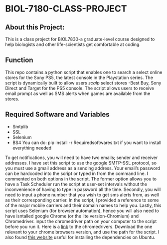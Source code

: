 # BIOL-7180-CLASS-PROJECT
## About this Project:
This is a class project for BIOL7830-a graduate-level course designed to help biologists and other life-scientists get comfortable at coding.

## Function
This repo contains a python script that enables one to search a select  online stores for the Sony PS5, the latest console in the Playstation series.
The script is dynamically built to allow users _scalp_ select stores -Best Buy, Sony Direct and Target for the PS5 console. The script allows users to receive email prompt as well as SMS alerts when games are available from the stores. 

## Required Software and Variables

* Smtplib
*	SSL
*	Selenium
*	BS4
You can do:  pip install -r Requiredsoftwares.txt if you want to install everything needed

To get notifications, you will need to have two emails; sender and receiver addresses. I have set this script to use the google SMTP-SSL protocol, so you must use a gmail address as a sending address. Your email’s password can be hardcoded into the script or typed in from the command line. I commented on both options in the script. The former option allows you to have a Task Scheduler run the script at user-set intervals without the inconvenience of having to type in password all the time. 
Secondly, you will need to input a phone number that you wish to get sms alerts from, as well as their corresponding carrier.   In the script, I provided a reference to some of the major mobile carriers and their domain names to help you.
Lastly, this script uses Selenium (for browser automation), hence you will also need to have isntalled google Chrome (or the lite version-Chromium) and Chromedriver. input the chromedriver path on your computer to the script before you run it. Here is a [link](https://chromedriver.chromium.org/downloads) to the chromedrivers. Download the one relevant to your chrome browsers version, and use the path for the script. I also found [this website](https://tecadmin.net/setup-selenium-chromedriver-on-ubuntu/) useful for installing the dependencies on Ubuntu. 
